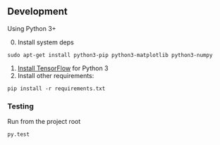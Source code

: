 
## Development

Using Python 3+

0. Install system deps
```
sudo apt-get install python3-pip python3-matplotlib python3-numpy
```
1. [Install TensorFlow](https://github.com/tensorflow/tensorflow/blob/master/tensorflow/g3doc/get_started/os_setup.md) for Python 3
2. Install other requirements:
```
pip install -r requirements.txt
```

### Testing

Run from the project root
```
py.test
```
